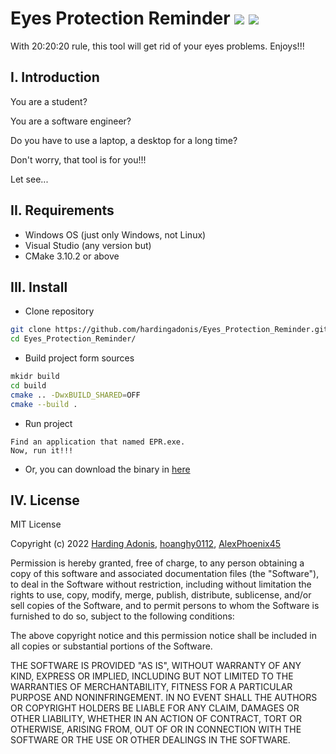 # Eyes Protection Reminder ![](https://github.com/hardingadonis/Eyes_Protection_Reminder/actions/workflows/build.yml/badge.svg) ![](https://github.com/hardingadonis/Eyes_Protection_Reminder/actions/workflows/release.yml/badge.svg)

With 20:20:20 rule, this tool will get rid of your eyes problems. Enjoys!!!

## I. Introduction

You are a student?

You are a software engineer?

Do you have to use a laptop, a desktop for a long time?

Don't worry, that tool is for you!!!

Let see...

## II. Requirements
- Windows OS (just only Windows, not Linux)
- Visual Studio (any version but)
- CMake 3.10.2 or above

## III. Install

- Clone repository
```bash
git clone https://github.com/hardingadonis/Eyes_Protection_Reminder.git
cd Eyes_Protection_Reminder/
```

- Build project form sources
```bash
mkidr build
cd build
cmake .. -DwxBUILD_SHARED=OFF
cmake --build .
```

- Run project
```
Find an application that named EPR.exe.
Now, run it!!!
```

- Or, you can download the binary in [here](https://github.com/hardingadonis/Eyes_Protection_Reminder/releases/tag/v3.x.x)

## IV. License

MIT License

Copyright (c) 2022 [Harding Adonis](https://github.com/hardingadonis), [hoanghy0112](https://github.com/hoanghy0112), [AlexPhoenix45](https://github.com/AlexPhoenix45)

Permission is hereby granted, free of charge, to any person obtaining a copy
of this software and associated documentation files (the "Software"), to deal
in the Software without restriction, including without limitation the rights
to use, copy, modify, merge, publish, distribute, sublicense, and/or sell
copies of the Software, and to permit persons to whom the Software is
furnished to do so, subject to the following conditions:

The above copyright notice and this permission notice shall be included in all
copies or substantial portions of the Software.

THE SOFTWARE IS PROVIDED "AS IS", WITHOUT WARRANTY OF ANY KIND, EXPRESS OR
IMPLIED, INCLUDING BUT NOT LIMITED TO THE WARRANTIES OF MERCHANTABILITY,
FITNESS FOR A PARTICULAR PURPOSE AND NONINFRINGEMENT. IN NO EVENT SHALL THE
AUTHORS OR COPYRIGHT HOLDERS BE LIABLE FOR ANY CLAIM, DAMAGES OR OTHER
LIABILITY, WHETHER IN AN ACTION OF CONTRACT, TORT OR OTHERWISE, ARISING FROM,
OUT OF OR IN CONNECTION WITH THE SOFTWARE OR THE USE OR OTHER DEALINGS IN THE
SOFTWARE.